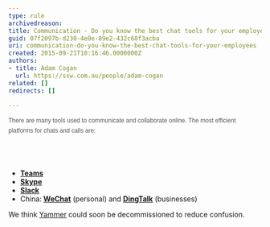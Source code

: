 ```yaml
---
type: rule
archivedreason: 
title: Communication - Do you know the best chat tools for your employees?
guid: 07f2097b-d230-4e0e-89e2-432c68f3acba
uri: communication-do-you-know-the-best-chat-tools-for-your-employees
created: 2015-09-21T18:16:46.0000000Z
authors:
- title: Adam Cogan
  url: https://ssw.com.au/people/adam-cogan
related: []
redirects: []

---
```



<p style="margin-bottom&#58;17px;color&#58;#585651;font-family&#58;verdana, arial, sans-serif;font-size&#58;12px;line-height&#58;19.8px;">​​​There are many tools used to communicate and collaborate online.&#160;<span style="line-height&#58;19.8px;">The&#160;most efficient platforms for chats and calls&#160;are&#58;​​​​</span></p> 
<br><excerpt class='endintro'></excerpt><br>
<ul><li><a href="https&#58;//products.office.com/en-ca/microsoft-teams/group-chat-software"><b>Teams</b></a><br></li><li>
      <b><a href="https&#58;//www.skype.com/" target="_blank">Skype</a></b><b></b><br></li><li>
      <b><a href="https&#58;//slack.com/" target="_blank">Slack​</a></b><br></li><li>China&#58;&#160;<b><a href="https&#58;//web.wechat.com/">WeChat</a></b> (personal) and <b><a href="https&#58;//www.dingtalk.com/en">DingTalk</a></b> (businesses)<br></li></ul><div>We think <a href="https&#58;//www.yammer.com/">Yammer​</a>&#160;could soon be decommissioned to reduce confusion.<br></div>


